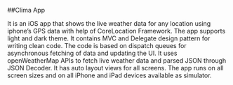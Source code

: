 ##Clima App

It is an iOS app that shows the live weather data for any location using iphone’s GPS data with help of CoreLocation Framework. 
The app supports light and dark theme. 
It contains MVC and Delegate design pattern for writing clean code. 
The code is based on dispatch queues for asynchronous fetching of data and updating the UI. 
It uses openWeatherMap APIs to fetch live weather data and parsed JSON through JSON Decoder. 
It has auto layout views for all screens. 
The app runs on all screen sizes and on all iPhone and iPad devices available as simulator.
